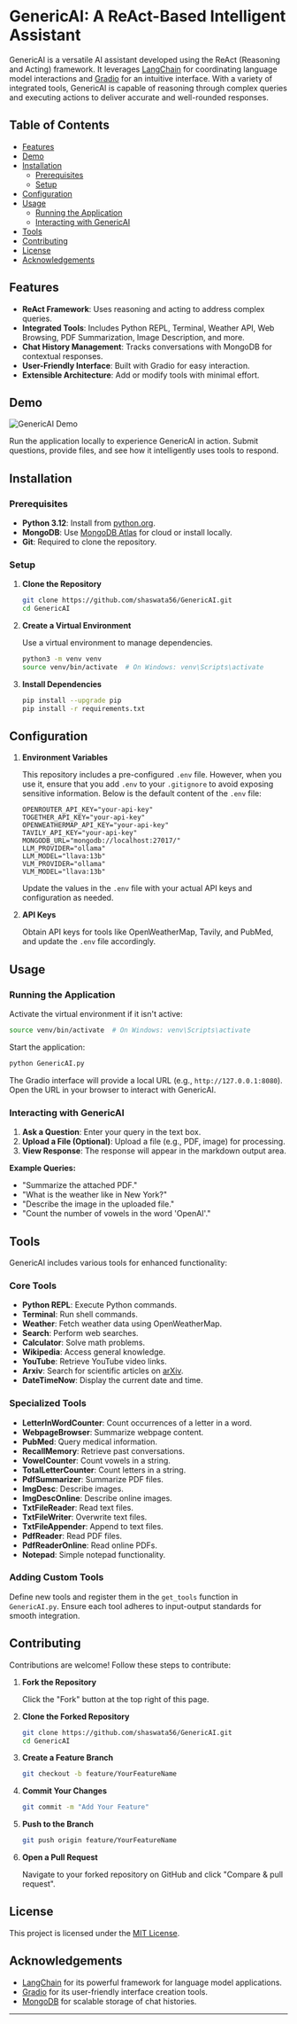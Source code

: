 # GenericAI: A ReAct-Based Intelligent Assistant

GenericAI is a versatile AI assistant developed using the ReAct (Reasoning and Acting) framework. It leverages [LangChain](https://langchain.com/) for coordinating language model interactions and [Gradio](https://gradio.app/) for an intuitive interface. With a variety of integrated tools, GenericAI is capable of reasoning through complex queries and executing actions to deliver accurate and well-rounded responses.

## Table of Contents

- [Features](#features)
- [Demo](#demo)
- [Installation](#installation)
  - [Prerequisites](#prerequisites)
  - [Setup](#setup)
- [Configuration](#configuration)
- [Usage](#usage)
  - [Running the Application](#running-the-application)
  - [Interacting with GenericAI](#interacting-with-genericai)
- [Tools](#tools)
- [Contributing](#contributing)
- [License](#license)
- [Acknowledgements](#acknowledgements)

## Features

- **ReAct Framework**: Uses reasoning and acting to address complex queries.
- **Integrated Tools**: Includes Python REPL, Terminal, Weather API, Web Browsing, PDF Summarization, Image Description, and more.
- **Chat History Management**: Tracks conversations with MongoDB for contextual responses.
- **User-Friendly Interface**: Built with Gradio for easy interaction.
- **Extensible Architecture**: Add or modify tools with minimal effort.

## Demo

![GenericAI Demo](assets/demo.png) <!-- Replace with a demo GIF or screenshot -->

Run the application locally to experience GenericAI in action. Submit questions, provide files, and see how it intelligently uses tools to respond.

## Installation

### Prerequisites

- **Python 3.12**: Install from [python.org](https://www.python.org/downloads/).
- **MongoDB**: Use [MongoDB Atlas](https://www.mongodb.com/cloud/atlas) for cloud or install locally.
- **Git**: Required to clone the repository.

### Setup

1. **Clone the Repository**

   ```bash
   git clone https://github.com/shaswata56/GenericAI.git
   cd GenericAI
   ```

2. **Create a Virtual Environment**

   Use a virtual environment to manage dependencies.

   ```bash
   python3 -m venv venv
   source venv/bin/activate  # On Windows: venv\Scripts\activate
   ```

3. **Install Dependencies**

   ```bash
   pip install --upgrade pip
   pip install -r requirements.txt
   ```

## Configuration

1. **Environment Variables**

   This repository includes a pre-configured `.env` file. However, when you use it, ensure that you add `.env` to your `.gitignore` to avoid exposing sensitive information. Below is the default content of the `.env` file:

   ```env
   OPENROUTER_API_KEY="your-api-key"
   TOGETHER_API_KEY="your-api-key"
   OPENWEATHERMAP_API_KEY="your-api-key"
   TAVILY_API_KEY="your-api-key"
   MONGODB_URL="mongodb://localhost:27017/"
   LLM_PROVIDER="ollama"
   LLM_MODEL="llava:13b"
   VLM_PROVIDER="ollama"
   VLM_MODEL="llava:13b"
   ```

   Update the values in the `.env` file with your actual API keys and configuration as needed.

2. **API Keys**

   Obtain API keys for tools like OpenWeatherMap, Tavily, and PubMed, and update the `.env` file accordingly.

## Usage

### Running the Application

Activate the virtual environment if it isn't active:

```bash
source venv/bin/activate  # On Windows: venv\Scripts\activate
```

Start the application:

```bash
python GenericAI.py
```

The Gradio interface will provide a local URL (e.g., `http://127.0.0.1:8080`). Open the URL in your browser to interact with GenericAI.

### Interacting with GenericAI

1. **Ask a Question**: Enter your query in the text box.
2. **Upload a File (Optional)**: Upload a file (e.g., PDF, image) for processing.
3. **View Response**: The response will appear in the markdown output area.

**Example Queries:**

- "Summarize the attached PDF."
- "What is the weather like in New York?"
- "Describe the image in the uploaded file."
- "Count the number of vowels in the word 'OpenAI'."

## Tools

GenericAI includes various tools for enhanced functionality:

### Core Tools

- **Python REPL**: Execute Python commands.
- **Terminal**: Run shell commands.
- **Weather**: Fetch weather data using OpenWeatherMap.
- **Search**: Perform web searches.
- **Calculator**: Solve math problems.
- **Wikipedia**: Access general knowledge.
- **YouTube**: Retrieve YouTube video links.
- **Arxiv**: Search for scientific articles on [arXiv](https://arxiv.org/).
- **DateTimeNow**: Display the current date and time.

### Specialized Tools

- **LetterInWordCounter**: Count occurrences of a letter in a word.
- **WebpageBrowser**: Summarize webpage content.
- **PubMed**: Query medical information.
- **RecallMemory**: Retrieve past conversations.
- **VowelCounter**: Count vowels in a string.
- **TotalLetterCounter**: Count letters in a string.
- **PdfSummarizer**: Summarize PDF files.
- **ImgDesc**: Describe images.
- **ImgDescOnline**: Describe online images.
- **TxtFileReader**: Read text files.
- **TxtFileWriter**: Overwrite text files.
- **TxtFileAppender**: Append to text files.
- **PdfReader**: Read PDF files.
- **PdfReaderOnline**: Read online PDFs.
- **Notepad**: Simple notepad functionality.

### Adding Custom Tools

Define new tools and register them in the `get_tools` function in `GenericAI.py`. Ensure each tool adheres to input-output standards for smooth integration.

## Contributing

Contributions are welcome! Follow these steps to contribute:

1. **Fork the Repository**

   Click the "Fork" button at the top right of this page.

2. **Clone the Forked Repository**

   ```bash
   git clone https://github.com/shaswata56/GenericAI.git
   cd GenericAI
   ```

3. **Create a Feature Branch**

   ```bash
   git checkout -b feature/YourFeatureName
   ```

4. **Commit Your Changes**

   ```bash
   git commit -m "Add Your Feature"
   ```

5. **Push to the Branch**

   ```bash
   git push origin feature/YourFeatureName
   ```

6. **Open a Pull Request**

   Navigate to your forked repository on GitHub and click "Compare & pull request".

## License

This project is licensed under the [MIT License](LICENSE).

## Acknowledgements

- [LangChain](https://langchain.com/) for its powerful framework for language model applications.
- [Gradio](https://gradio.app/) for its user-friendly interface creation tools.
- [MongoDB](https://www.mongodb.com/) for scalable storage of chat histories.

---

